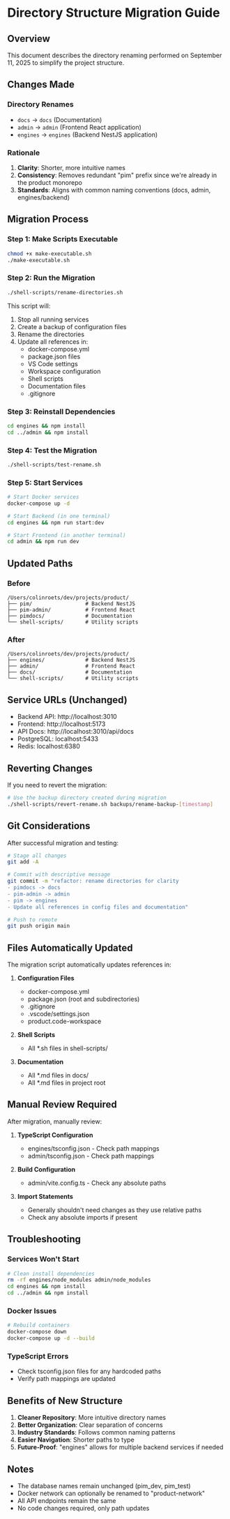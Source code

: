 # Directory Structure Migration Guide

## Overview
This document describes the directory renaming performed on September 11, 2025 to simplify the project structure.

## Changes Made

### Directory Renames
- `docs` → `docs` (Documentation)
- `admin` → `admin` (Frontend React application)
- `engines` → `engines` (Backend NestJS application)

### Rationale
1. **Clarity**: Shorter, more intuitive names
2. **Consistency**: Removes redundant "pim" prefix since we're already in the product monorepo
3. **Standards**: Aligns with common naming conventions (docs, admin, engines/backend)

## Migration Process

### Step 1: Make Scripts Executable
```bash
chmod +x make-executable.sh
./make-executable.sh
```

### Step 2: Run the Migration
```bash
./shell-scripts/rename-directories.sh
```

This script will:
1. Stop all running services
2. Create a backup of configuration files
3. Rename the directories
4. Update all references in:
   - docker-compose.yml
   - package.json files
   - VS Code settings
   - Workspace configuration
   - Shell scripts
   - Documentation files
   - .gitignore

### Step 3: Reinstall Dependencies
```bash
cd engines && npm install
cd ../admin && npm install
```

### Step 4: Test the Migration
```bash
./shell-scripts/test-rename.sh
```

### Step 5: Start Services
```bash
# Start Docker services
docker-compose up -d

# Start Backend (in one terminal)
cd engines && npm run start:dev

# Start Frontend (in another terminal)
cd admin && npm run dev
```

## Updated Paths

### Before
```
/Users/colinroets/dev/projects/product/
├── pim/                 # Backend NestJS
├── pim-admin/           # Frontend React
├── pimdocs/             # Documentation
└── shell-scripts/       # Utility scripts
```

### After
```
/Users/colinroets/dev/projects/product/
├── engines/             # Backend NestJS
├── admin/               # Frontend React
├── docs/                # Documentation
└── shell-scripts/       # Utility scripts
```

## Service URLs (Unchanged)
- Backend API: http://localhost:3010
- Frontend: http://localhost:5173
- API Docs: http://localhost:3010/api/docs
- PostgreSQL: localhost:5433
- Redis: localhost:6380

## Reverting Changes

If you need to revert the migration:

```bash
# Use the backup directory created during migration
./shell-scripts/revert-rename.sh backups/rename-backup-[timestamp]
```

## Git Considerations

After successful migration and testing:

```bash
# Stage all changes
git add -A

# Commit with descriptive message
git commit -m "refactor: rename directories for clarity
- pimdocs -> docs
- pim-admin -> admin  
- pim -> engines
- Update all references in config files and documentation"

# Push to remote
git push origin main
```

## Files Automatically Updated

The migration script automatically updates references in:

1. **Configuration Files**
   - docker-compose.yml
   - package.json (root and subdirectories)
   - .gitignore
   - .vscode/settings.json
   - product.code-workspace

2. **Shell Scripts**
   - All *.sh files in shell-scripts/

3. **Documentation**
   - All *.md files in docs/
   - All *.md files in project root

## Manual Review Required

After migration, manually review:

1. **TypeScript Configuration**
   - engines/tsconfig.json - Check path mappings
   - admin/tsconfig.json - Check path mappings

2. **Build Configuration**
   - admin/vite.config.ts - Check any absolute paths

3. **Import Statements**
   - Generally shouldn't need changes as they use relative paths
   - Check any absolute imports if present

## Troubleshooting

### Services Won't Start
```bash
# Clean install dependencies
rm -rf engines/node_modules admin/node_modules
cd engines && npm install
cd ../admin && npm install
```

### Docker Issues
```bash
# Rebuild containers
docker-compose down
docker-compose up -d --build
```

### TypeScript Errors
- Check tsconfig.json files for any hardcoded paths
- Verify path mappings are updated

## Benefits of New Structure

1. **Cleaner Repository**: More intuitive directory names
2. **Better Organization**: Clear separation of concerns
3. **Industry Standards**: Follows common naming patterns
4. **Easier Navigation**: Shorter paths to type
5. **Future-Proof**: "engines" allows for multiple backend services if needed

## Notes

- The database names remain unchanged (pim_dev, pim_test)
- Docker network can optionally be renamed to "product-network"
- All API endpoints remain the same
- No code changes required, only path updates
